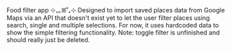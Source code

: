 Food filter app ⊹₊｡ꕤ˚₊⊹
Designed to import saved places data from Google Maps via an API that doesn't exist yet to let the user filter places using search, single and multiple selections.
For now, it uses hardcoded data to show the simple filtering functionality.
Note: toggle filter is unfinished and should really just be deleted.
